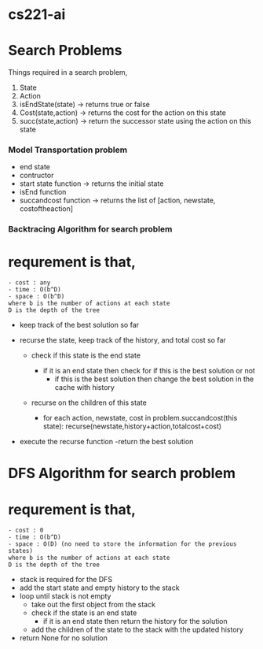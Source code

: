 # cs221-ai

# Search Problems
Things required in a search problem,

1. State
2. Action
3. isEndState(state) -> returns true or false
4. Cost(state,action) -> returns the cost for the action on this state
5. succ(state,action) -> return the successor state using the action on this state

### Model Transportation problem
- end state
- contructor
- start state function -> returns the initial state
- isEnd function
- succandcost function -> returns the list of [action, newstate, costoftheaction]
### Backtracing Algorithm for search problem
 # requrement is that,
    - cost : any
    - time : O(b^D) 
    - space : O(b^D)
    where b is the number of actions at each state
    D is the depth of the tree

- keep track of the best solution so far
- recurse the state, keep track of the history, and total cost so far
    - check if this state is the end state
        - if it is an end state then check for if this is the best solution or not
            - if this is the best solution then change the best solution in the cache with history
    
    - recurse on the children of this state
        - for each action, newstate, cost in problem.succandcost(this state):
            recurse(newstate,history+action,totalcost+cost)

- execute the recurse function
-return the best solution

# DFS Algorithm for search problem

# requrement is that,
    - cost : 0
    - time : O(b^D) 
    - space : O(D) (no need to store the information for the previous states)
    where b is the number of actions at each state
    D is the depth of the tree
- stack is required for the DFS
- add the start state and empty history to the stack
- loop until stack is not empty
    - take out the first object from the stack
    - check if the state is an end state
        - if it is an end state then return the history for the solution
    - add the children of the state to the stack with the updated history
- return None for no solution